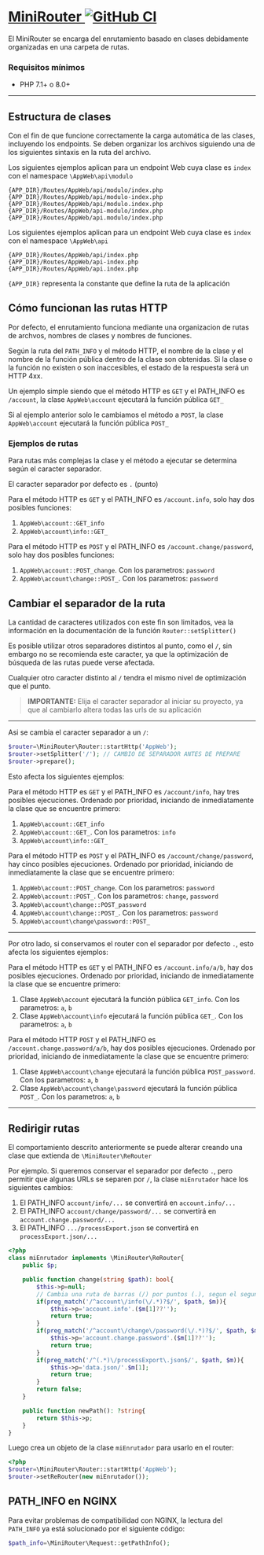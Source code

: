 [repo]: https://github.com/yordanny90/MiniRouter
[iconGit]: http://www.google.com/s2/favicons?domain=www.github.com
# [MiniRouter ![GitHub CI][iconGit]][repo]
El MiniRouter se encarga del enrutamiento basado en clases debidamente organizadas en una carpeta de rutas.

### Requisitos mínimos

- PHP 7.1+ o 8.0+

---
## Estructura de clases
Con el fin de que funcione correctamente la carga automática de las clases, incluyendo los endpoints. Se deben organizar los archivos siguiendo una de los siguientes sintaxis en la ruta del archivo.

Los siguientes ejemplos aplican para un endpoint Web cuya clase es `index` con el namespace `\AppWeb\api\modulo`

    {APP_DIR}/Routes/AppWeb/api/modulo/index.php
    {APP_DIR}/Routes/AppWeb/api/modulo-index.php
    {APP_DIR}/Routes/AppWeb/api/modulo.index.php
    {APP_DIR}/Routes/AppWeb/api-modulo/index.php
    {APP_DIR}/Routes/AppWeb/api.modulo/index.php

Los siguientes ejemplos aplican para un endpoint Web cuya clase es `index` con el namespace `\AppWeb\api`

    {APP_DIR}/Routes/AppWeb/api/index.php
    {APP_DIR}/Routes/AppWeb/api-index.php
    {APP_DIR}/Routes/AppWeb/api.index.php

`{APP_DIR}` representa la constante que define la ruta de la aplicación

## Cómo funcionan las rutas HTTP
Por defecto, el enrutamiento funciona mediante una organizacion de rutas de archvos, nombres de clases y nombres de funciones.

Según la ruta del `PATH_INFO` y el método HTTP, el nombre de la clase y el nombre de la función pública dentro de la clase son obtenidas.
Si la clase o la función no existen o son inaccesibles, el estado de la respuesta será un HTTP 4xx.

Un ejemplo simple siendo que el método HTTP es `GET` y el PATH_INFO es `/account`, la clase `AppWeb\account` ejecutará la función pública `GET_`

Si al ejemplo anterior solo le cambiamos el método a `POST`, la clase `AppWeb\account` ejecutará la función pública `POST_`

### Ejemplos de rutas
Para rutas más complejas la clase y el método a ejecutar se determina según el caracter separador.

El caracter separador por defecto es `.` (punto)

Para el método HTTP es `GET` y el PATH_INFO es `/account.info`, solo hay dos posibles funciones:
1. `AppWeb\account::GET_info`
2. `AppWeb\account\info::GET_`

Para el método HTTP es `POST` y el PATH_INFO es `/account.change/password`, solo hay dos posibles funciones:
1. `AppWeb\account::POST_change`. Con los parametros: `password`
2. `AppWeb\account\change::POST_`. Con los parametros: `password`

## Cambiar el separador de la ruta
La cantidad de caracteres utilizados con este fin son limitados, vea la información en la documentación de la función `Router::setSplitter()`

Es posible utilizar otros separadores distintos al punto, como el `/`, sin embargo no se recomienda este caracter, ya que la optimización de búsqueda de las rutas puede verse afectada.

Cualquier otro caracter distinto al `/` tendra el mismo nivel de optimización que el punto.

> **IMPORTANTE:** Elija el caracter separador al iniciar su proyecto, ya que al cambiarlo altera todas las urls de su aplicación

---
Asi se cambia el caracter separador a un `/`:

```PHP
$router=\MiniRouter\Router::startHttp('AppWeb');
$router->setSplitter('/'); // CAMBIO DE SEPARADOR ANTES DE PREPARE
$router->prepare();
```

Esto afecta los siguientes ejemplos:

Para el método HTTP es `GET` y el PATH_INFO es `/account/info`, hay tres posibles ejecuciones.
Ordenado por prioridad, iniciando de inmediatamente la clase que se encuentre primero:
1. `AppWeb\account::GET_info`
2. `AppWeb\account::GET_`. Con los parametros: `info`
3. `AppWeb\account\info::GET_`

Para el método HTTP es `POST` y el PATH_INFO es `/account/change/password`, hay cinco posibles ejecuciones.
Ordenado por prioridad, iniciando de inmediatamente la clase que se encuentre primero:
1. `AppWeb\account::POST_change`. Con los parametros: `password`
2. `AppWeb\account::POST_`. Con los parametros: `change`, `password`
3. `AppWeb\account\change::POST_password`
4. `AppWeb\account\change::POST_`. Con los parametros: `password`
5. `AppWeb\account\change\password::POST_`

---
Por otro lado, si conservamos el router con el separador por defecto `.`, esto afecta los siguientes ejemplos:

Para el método HTTP es `GET` y el PATH_INFO es `/account.info/a/b`, hay dos posibles ejecuciones.
Ordenado por prioridad, iniciando de inmediatamente la clase que se encuentre primero:
1. Clase `AppWeb\account` ejecutará la función pública `GET_info`. Con los parametros: `a`, `b`
2. Clase `AppWeb\account\info` ejecutará la función pública `GET_`. Con los parametros: `a`, `b`

Para el método HTTP `POST` y el PATH_INFO es `/account.change.password/a/b`, hay dos posibles ejecuciones.
Ordenado por prioridad, iniciando de inmediatamente la clase que se encuentre primero:
1. Clase `AppWeb\account\change` ejecutará la función pública `POST_password`. Con los parametros: `a`, `b`
2. Clase `AppWeb\account\change\password` ejecutará la función pública `POST_`. Con los parametros: `a`, `b`

---
## Redirigir rutas
El comportamiento descrito anteriormente se puede alterar creando una clase que extienda de `\MiniRouter\ReRouter`

Por ejemplo. Si queremos conservar el separador por defecto `.`, pero permitir que algunas URLs se separen por `/`, la clase `miEnrutador` hace los siguientes cambios:
1. El PATH_INFO `account/info/...` se convertirá en `account.info/...`
2. El PATH_INFO `account/change/password/...` se convertirá en `account.change.password/...`
3. El PATH_INFO `.../processExport.json` se convertirá en `processExport.json/...`

```PHP
<?php
class miEnrutador implements \MiniRouter\ReRouter{
    public $p;

    public function change(string $path): bool{
        $this->p=null;
        // Cambia una ruta de barras (/) por puntos (.), segun el segundo valor
        if(preg_match('/^account\/info(\/.*)?$/', $path, $m)){
            $this->p='account.info'.($m[1]??'');
            return true;
        }
        if(preg_match('/^account\/change\/password(\/.*)?$/', $path, $m)){
            $this->p='account.change.password'.($m[1]??'');
            return true;
        }
        if(preg_match('/^(.*)\/processExport\.json$/', $path, $m)){
            $this->p='data.json/'.$m[1];
            return true;
        }
        return false;
    }

    public function newPath(): ?string{
        return $this->p;
    }
}
```

Luego crea un objeto de la clase `miEnrutador` para usarlo en el router:
```PHP
<?php
$router=\MiniRouter\Router::startHttp('AppWeb');
$router->setReRouter(new miEnrutador());
```

## PATH_INFO en NGINX
Para evitar problemas de compatibilidad con NGINX, la lectura del `PATH_INFO` ya está solucionado por el siguiente código:
```PHP
$path_info=\MiniRouter\Request::getPathInfo();
```
